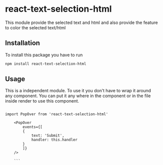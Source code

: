 # react-text-selection-html
This module provide the selected text and html and also provide the feature to color the selected text/html

## Installation
To install this package you have to run
```bash
npm install react-text-selection-html
```

## Usage

This is a independent module. To use it you don't have to wrap it around any component. You can put it any where in the component or in the file inside render to use this component.


```react

import PopOver from 'react-text-selection-html'

    <PopOver
        events={[
        {
            text: 'Submit',
            handler: this.handler
        }
        ]}
    />

    ```